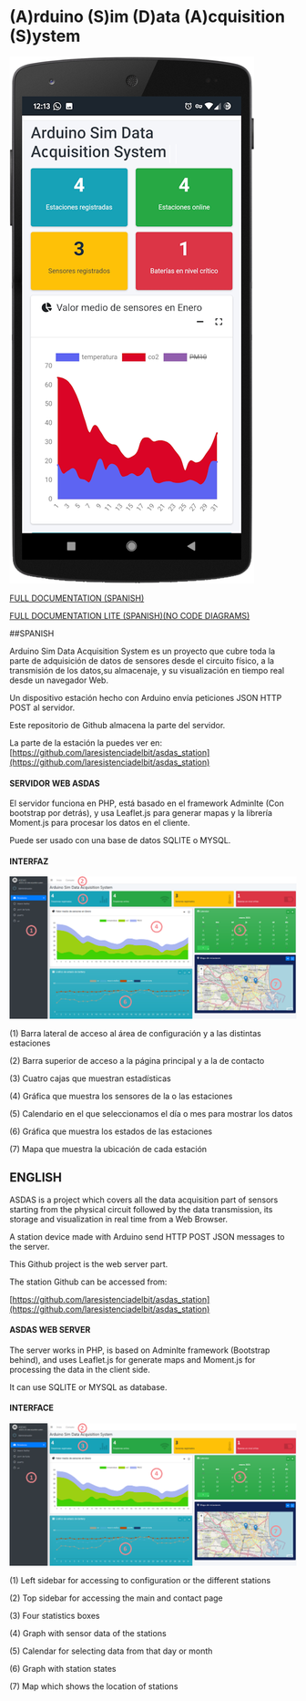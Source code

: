 # (A)rduino (S)im (D)ata (A)cquisition (S)ystem

![alt asdas](https://raw.githubusercontent.com/laresistenciadelbit/asdas/main/readme_images/smarphone-asdas.png)

[FULL DOCUMENTATION (SPANISH)](https://github.com/laresistenciadelbit/varios/raw/master/ASDAS_PUBLIC.PDF)

[FULL DOCUMENTATION LITE (SPANISH)(NO CODE DIAGRAMS)](https://github.com/laresistenciadelbit/varios/raw/master/ASDAS_PUBLIC_LITE.PDF)

##SPANISH

Arduino Sim Data Acquisition System es un proyecto que cubre toda la parte de
adquisición de datos de sensores desde el circuito físico, a la transmisión de los datos,su almacenaje, y su visualización en tiempo real desde un navegador Web.

Un dispositivo estación hecho con Arduino envía peticiones JSON HTTP POST al servidor.

Este repositorio de Github almacena la parte del servidor.

La parte de la estación la puedes ver en:
[https://github.com/laresistenciadelbit/asdas_station](https://github.com/laresistenciadelbit/asdas_station)

#### SERVIDOR WEB ASDAS

El servidor funciona en PHP, está basado en el framework Adminlte (Con bootstrap por detrás), y usa Leaflet.js para generar mapas y la librería Moment.js para procesar los datos en el cliente.

Puede ser usado con una base de datos SQLITE o MYSQL.

#### INTERFAZ
![alt asdas_interface](https://raw.githubusercontent.com/laresistenciadelbit/asdas/main/readme_images/asdas-interface.png)

(1) Barra lateral de acceso al área de configuración y a las distintas estaciones

(2) Barra superior de acceso a la página principal y a la de contacto

(3) Cuatro cajas que muestran estadísticas

(4) Gráfica que muestra los sensores de la o las estaciones

(5) Calendario en el que seleccionamos el día o mes para mostrar los datos

(6) Gráfica que muestra los estados de las estaciones

(7) Mapa que muestra la ubicación de cada estación



## ENGLISH

ASDAS is a project which covers all the data acquisition part of sensors starting from the physical circuit followed by the data transmission, its storage and visualization in real time from a Web Browser.

A station device made with Arduino send HTTP POST JSON messages to the server.

This Github project is the web server part.

The station Github can be accessed from:

[https://github.com/laresistenciadelbit/asdas_station](https://github.com/laresistenciadelbit/asdas_station)


#### ASDAS WEB SERVER

The server works in PHP, is based on Adminlte framework (Bootstrap behind), and uses Leaflet.js for generate maps and Moment.js for processing the data in the client side.

It can use SQLITE or MYSQL as database.

#### INTERFACE
![alt asdas_interface](https://raw.githubusercontent.com/laresistenciadelbit/asdas/main/readme_images/asdas-interface.png)

(1) Left sidebar for accessing to configuration or the different stations

(2) Top sidebar for accessing the main and contact page

(3) Four statistics boxes

(4) Graph with sensor data of the stations

(5) Calendar for selecting data from that day or month

(6) Graph with station states

(7) Map which shows the location of stations
